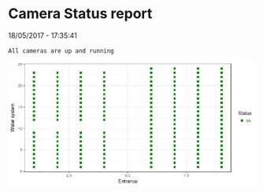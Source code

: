 Camera Status report
================
18/05/2017 - 17:35:41

    All cameras are up and running

![](camreport_files/figure-markdown_github/unnamed-chunk-2-1.png)
